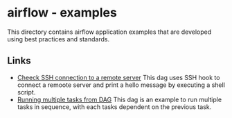 # airflow -  examples

This directory contains airflow application examples that are developed using best practices and standards.

## Links

- [Cheeck SSH connection to a remote server](check_ssh_connection.py)
  This dag uses SSH hook to connect a remoote server and print a hello message by executing a shell script.
- [Running multiple tasks from DAG](invoke_multiple_tasks.py)
  This dag is an example to run multiple tasks in sequence, with each tasks dependent on the previous task.

